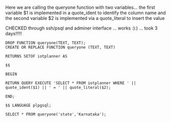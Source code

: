 Here we are calling the queryone function with two variables... the first variable $1 is implemented in a quote_ident to identify the column name and the second variable $2 is implemented via a quote_literal to insert the value

CHECKED through ssh/psql and adminer interface ... works :):) ... took 3 days!!!!!
```
DROP FUNCTION queryone(TEXT, TEXT);
CREATE OR REPLACE FUNCTION queryone (TEXT, TEXT)

RETURNS SETOF iotplanner AS

$$

BEGIN

RETURN QUERY EXECUTE 'SELECT * FROM iotplanner WHERE ' || quote_ident($1) || ' = ' || quote_literal($2);

END;

$$ LANGUAGE plpgsql;

SELECT * FROM queryone('state','Karnataka');
